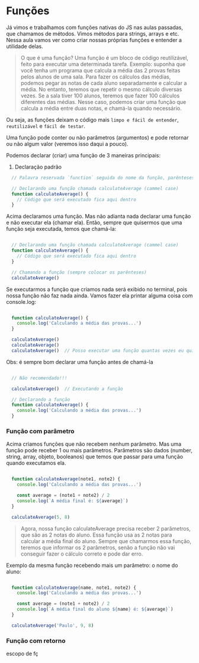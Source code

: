 # Funções

Já vimos e trabalhamos com funções nativas do JS nas aulas passadas, que chamamos de métodos. Vimos métodos para strings, arrays e etc. Nessa aula vamos ver como criar nossas próprias funções e entender a utilidade delas.

> O que é uma função?
Uma função é um bloco de código reutilizável, feito para executar uma determinada tarefa. Exemplo: suponha que você tenha um programa que calcula a média das 2 provas feitas pelos alunos de uma sala. Para fazer os cálculos das médias, podemos pegar as notas de cada aluno separadamente e calcular a média. No entanto, teremos que repetir o mesmo cálculo diversas vezes. Se a sala tiver 100 alunos, teremos que fazer 100 cálculos diferentes das médias. Nesse caso, podemos criar uma função que calcula a média entre duas notas, e chamá-la quando necessário.

Ou seja, as funções deixam o código mais `limpo e fácil de entender`, `reutilizável` e `fácil de testar`.

Uma função pode conter ou não parâmetros (argumentos) e pode retornar ou não algum valor (veremos isso daqui a pouco).

Podemos declarar (criar) uma função de 3 maneiras principais:


1) Declaração padrão
```js
  // Palavra reservada `function` seguida do nome da função, parênteses e chaves

  // Declarando uma função chamada calculateAverage (cammel case)
  function calculateAverage() {
    // Código que será executado fica aqui dentro
  }

```

Acima declaramos uma função. Mas não adianta nada declarar uma função e não executar ela (chamar ela). Então, sempre que quisermos que uma função seja executada, temos que chamá-la:
```js

  // Declarando uma função chamada calculateAverage (cammel case)
  function calculateAverage() {
    // Código que será executado fica aqui dentro
  }

  // Chamando a função (sempre colocar os parênteses)
  calculateAverage()

```

Se executarmos a função que criamos nada será exibido no terminal, pois nossa função não faz nada ainda. Vamos fazer ela printar alguma coisa com console.log:
```js

  function calculateAverage() {
    console.log('Calculando a média das provas...')
  }

  calculateAverage()
  calculateAverage()
  calculateAverage()  // Posso executar uma função quantas vezes eu quiser

```

Obs: é sempre bom declarar uma função antes de chamá-la
```js

  // Não recomendado!!!

  calculateAverage()  // Executando a função

  // Declarando a função
  function calculateAverage() {
    console.log('Calculando a média das provas...')
  }


```

### Função com parâmetro
Acima criamos funções que não recebem nenhum parâmetro. Mas uma função pode receber 1 ou mais parâmetros. Parâmetros são dados (number, string, array, objeto, booleanos) que temos que passar para uma função quando executamos ela.

```js

  function calculateAverage(note1, note2) {
    console.log('Calculando a média das provas...')

    const average = (note1 + note2) / 2
    console.log(`A média final é: ${average}`)
  }

  calculateAverage(5, 8)

```
> Agora, nossa função calculateAverage precisa receber 2 parâmetros, que são as 2 notas do aluno. Essa função usa as 2 notas para calcular a média final do aluno. Sempre que chamarmos essa função, teremos que informar os 2 parâmetros, senão a função não vai conseguir fazer o cálculo correto e pode dar erro.


Exemplo da mesma função recebendo mais um parâmetro: o nome do aluno:
```js

  function calculateAverage(name, note1, note2) {
    console.log('Calculando a média das provas...')

    const average = (note1 + note2) / 2
    console.log(`A média final do aluno ${name} é: ${average}`)
  }

  calculateAverage('Paulo', 9, 8)

```


### Função com retorno




escopo de fç
